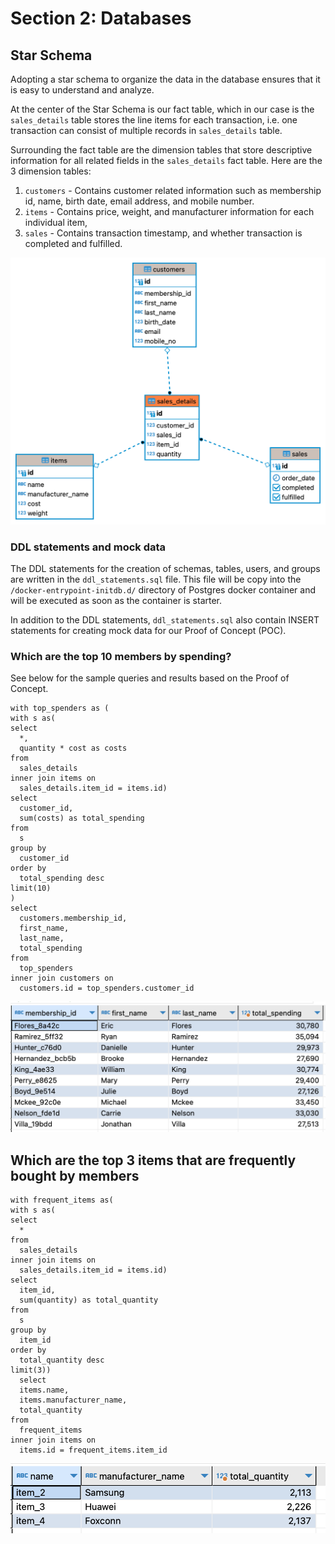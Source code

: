 # Section 2: Databases

## Star Schema

Adopting a star schema to organize the data in the database ensures that it is easy to understand and analyze.

At the center of the Star Schema is our fact table, which in our case is the `sales_details` table stores the line items for each transaction, i.e. one transaction can consist of multiple records in `sales_details` table.

Surrounding the fact table are the dimension tables that store descriptive information for all related fields in the `sales_details` fact table. Here are the 3 dimension tables: 
1. `customers` - Contains customer related information such as membership id, name, birth date, email address, and mobile number.
2. `items` - Contains price, weight, and manufacturer information for each individual item,
3. `sales` - Contains transaction timestamp, and whether transaction is completed and fulfilled. 



![ER Diagram](./images/er_diagram.png)

### DDL statements and mock data

The DDL statements for the creation of schemas, tables, users, and groups are written in the `ddl_statements.sql` file. This file will be copy into the `/docker-entrypoint-initdb.d/` directory of Postgres docker container and will be executed as soon as the container is starter.

In addition to the DDL statements, `ddl_statements.sql` also contain INSERT statements for creating mock data for our Proof of Concept (POC).




### Which are the top 10 members by spending?

See below for the sample queries and results based on the Proof of Concept. 

```
with top_spenders as (
with s as(
select
  *,
  quantity * cost as costs
from
  sales_details
inner join items on
  sales_details.item_id = items.id)
select
  customer_id,
  sum(costs) as total_spending
from
  s
group by
  customer_id
order by
  total_spending desc
limit(10)
)
select
  customers.membership_id,
  first_name,
  last_name,
  total_spending
from
  top_spenders
inner join customers on
  customers.id = top_spenders.customer_id
```

![](./images/query-1-results.png)


## Which are the top 3 items that are frequently bought by members
```
with frequent_items as(
with s as(
select
  *
from
  sales_details
inner join items on
  sales_details.item_id = items.id)
select
  item_id,
  sum(quantity) as total_quantity
from
  s
group by
  item_id
order by
  total_quantity desc
limit(3))
  select
  items.name,
  items.manufacturer_name,
  total_quantity
from
  frequent_items
inner join items on
  items.id = frequent_items.item_id
```

![](./images/query-2-results.png)
